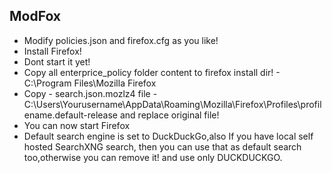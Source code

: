 ## ModFox
 - Modify policies.json and firefox.cfg as you like!
 - Install Firefox!
 - Dont start it yet!
 - Copy all enterprice_policy folder content to firefox install dir! -  C:\Program Files\Mozilla Firefox
 - Copy - search.json.mozlz4 file -  
C:\Users\Yourusername\AppData\Roaming\Mozilla\Firefox\Profiles\profilename.default-release
 and replace original file!
 - You can now start Firefox
 - Default search engine is set to DuckDuckGo,also If you have local self 
hosted SearchXNG search, then you can use that as default search 
too,otherwise you can remove it! and use only DUCKDUCKGO.














